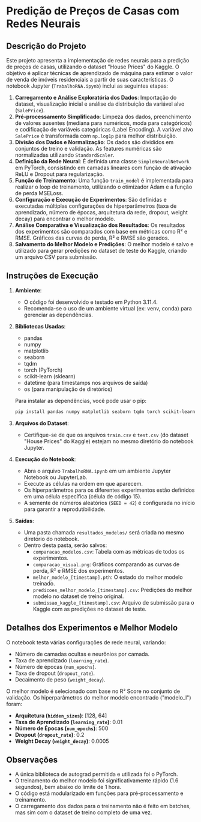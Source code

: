 # Predição de Preços de Casas com Redes Neurais
## Descrição do Projeto

Este projeto apresenta a implementação de redes neurais para a predição de preços de casas, utilizando o dataset "House Prices" do Kaggle. O objetivo é aplicar técnicas de aprendizado de máquina para estimar o valor de venda de imóveis residenciais a partir de suas características. O notebook Jupyter (`TrabalhoRNA.ipynb`) inclui as seguintes etapas:

1.  **Carregamento e Análise Exploratória dos Dados**: Importação do dataset, visualização inicial e análise da distribuição da variável alvo (`SalePrice`).
2.  **Pré-processamento Simplificado**: Limpeza dos dados, preenchimento de valores ausentes (mediana para numéricos, moda para categóricos) e codificação de variáveis categóricas (Label Encoding). A variável alvo `SalePrice` é transformada com `np.log1p` para melhor distribuição.
3.  **Divisão dos Dados e Normalização**: Os dados são divididos em conjuntos de treino e validação. As features numéricas são normalizadas utilizando `StandardScaler`.
4.  **Definição da Rede Neural**: É definida uma classe `SimpleNeuralNetwork` em PyTorch, consistindo em camadas lineares com função de ativação ReLU e Dropout para regularização.
5.  **Função de Treinamento**: Uma função `train_model` é implementada para realizar o loop de treinamento, utilizando o otimizador Adam e a função de perda MSELoss.
6.  **Configuração e Execução de Experimentos**: São definidas e executadas múltiplas configurações de hiperparâmetros (taxa de aprendizado, número de épocas, arquitetura da rede, dropout, weight decay) para encontrar o melhor modelo.
7.  **Análise Comparativa e Visualização dos Resultados**: Os resultados dos experimentos são comparados com base em métricas como R² e RMSE. Gráficos das curvas de perda, R² e RMSE são gerados.
8.  **Salvamento do Melhor Modelo e Predições**: O melhor modelo é salvo e utilizado para gerar predições no dataset de teste do Kaggle, criando um arquivo CSV para submissão.

## Instruções de Execução

1.  **Ambiente**:
    * O código foi desenvolvido e testado em Python 3.11.4.
    * Recomenda-se o uso de um ambiente virtual (ex: venv, conda) para gerenciar as dependências.

2.  **Bibliotecas Usadas**:
    * pandas
    * numpy
    * matplotlib
    * seaborn
    * tqdm
    * torch (PyTorch)
    * scikit-learn (sklearn)
    * datetime (para timestamps nos arquivos de saída)
    * os (para manipulação de diretórios)

    Para instalar as dependências, você pode usar o pip:
    ```bash
    pip install pandas numpy matplotlib seaborn tqdm torch scikit-learn
    ```

3.  **Arquivos do Dataset**:
    * Certifique-se de que os arquivos `train.csv` e `test.csv` (do dataset "House Prices" do Kaggle) estejam no mesmo diretório do notebook Jupyter.

4.  **Execução do Notebook**:
    * Abra o arquivo `TrabalhoRNA.ipynb` em um ambiente Jupyter Notebook ou JupyterLab.
    * Execute as células na ordem em que aparecem.
    * Os hiperparâmetros para os diferentes experimentos estão definidos em uma célula específica (célula de código 15).
    * A semente de números aleatórios (`SEED = 42`) é configurada no início para garantir a reprodutibilidade.

5.  **Saídas**:
    * Uma pasta chamada `resultados_modelos/` será criada no mesmo diretório do notebook.
    * Dentro desta pasta, serão salvos:
        * `comparacao_modelos.csv`: Tabela com as métricas de todos os experimentos.
        * `comparacao_visual.png`: Gráficos comparando as curvas de perda, R² e RMSE dos experimentos.
        * `melhor_modelo_[timestamp].pth`: O estado do melhor modelo treinado.
        * `predicoes_melhor_modelo_[timestamp].csv`: Predições do melhor modelo no dataset de treino original.
        * `submissao_kaggle_[timestamp].csv`: Arquivo de submissão para o Kaggle com as predições no dataset de teste.

## Detalhes dos Experimentos e Melhor Modelo

O notebook testa várias configurações de rede neural, variando:
* Número de camadas ocultas e neurônios por camada.
* Taxa de aprendizado (`learning_rate`).
* Número de épocas (`num_epochs`).
* Taxa de dropout (`dropout_rate`).
* Decaimento de peso (`weight_decay`).

O melhor modelo é selecionado com base no R² Score no conjunto de validação. Os hiperparâmetros do melhor modelo encontrado ("modelo\_l") foram:
* **Arquitetura (`hidden_sizes`)**: [128, 64]
* **Taxa de Aprendizado (`learning_rate`)**: 0.01
* **Número de Épocas (`num_epochs`)**: 500
* **Dropout (`dropout_rate`)**: 0.2
* **Weight Decay (`weight_decay`)**: 0.0005

## Observações

* A única biblioteca de autograd permitida e utilizada foi o PyTorch.
* O treinamento do melhor modelo foi significativamente rápido (1.6 segundos), bem abaixo do limite de 1 hora.
* O código está modularizado em funções para pré-processamento e treinamento.
* O carregamento dos dados para o treinamento não é feito em batches, mas sim com o dataset de treino completo de uma vez.
